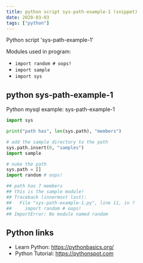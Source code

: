 ```yaml
---
title: python script sys-path-example-1 (snippet)
date: 2020-03-03
tags: ["python"]
---
```

Python script 'sys-path-example-1'


Modules used in program: 
* `import random # oops!`
* `import sample`
* `import sys`

## python sys-path-example-1

Python mysql example: sys-path-example-1

```python
import sys

print("path has", len(sys.path), "members")

# add the sample directory to the path
sys.path.insert(0, "samples")
import sample

# nuke the path
sys.path = []
import random # oops!

## path has 7 members
## this is the sample module!
## Traceback (innermost last):
##   File "sys-path-example-1.py", line 11, in ?
##     import random # oops!
## ImportError: No module named random


```

## Python links

- Learn Python: https://pythonbasics.org/
- Python Tutorial: https://pythonspot.com
